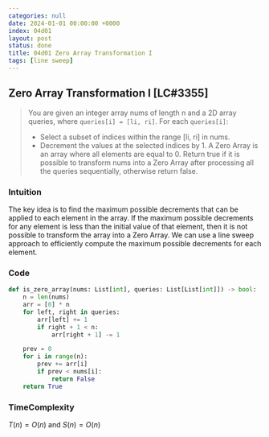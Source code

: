```yaml
---
categories: null
date: 2024-01-01 00:00:00 +0000
index: 04d01
layout: post
status: done
title: 04d01 Zero Array Transformation I
tags: [line sweep]
---
```



## Zero Array Transformation I [LC#3355]
> You are given an integer array nums of length n and a 2D array queries, where `queries[i] = [li, ri]`. For each `queries[i]`:
> - Select a subset of indices within the range [li, ri] in nums.
> - Decrement the values at the selected indices by 1.
> A Zero Array is an array where all elements are equal to 0. Return true if it is possible to transform nums into a Zero Array after processing all the queries sequentially, otherwise return false.

### Intuition
The key idea is to find the maximum possible decrements that can be applied to each element in the array. If the maximum possible decrements for any element is less than the initial value of that element, then it is not possible to transform the array into a Zero Array. We can use a line sweep approach to efficiently compute the maximum possible decrements for each element.

### Code
```python
def is_zero_array(nums: List[int], queries: List[List[int]]) -> bool:
    n = len(nums)
    arr = [0] * n
    for left, right in queries:
        arr[left] += 1
        if right + 1 < n:
            arr[right + 1] -= 1

    prev = 0
    for i in range(n):
        prev += arr[i]
        if prev < nums[i]:
            return False
    return True
```

### TimeComplexity
$T(n) = O(n)$ and $S(n) = O(n)$